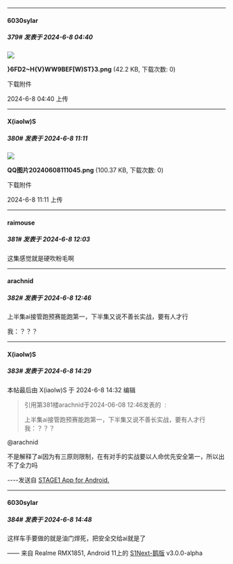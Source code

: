 ﻿
*****

####  6030sylar  
##### 379#       发表于 2024-6-8 04:40

<img src="https://img.saraba1st.com/forum/202406/08/044057hkze71gkohgogh5u.png" referrerpolicy="no-referrer">

<strong>}6FD2~H{V}WW9BEF[W)ST}3.png</strong> (42.2 KB, 下载次数: 0)

下载附件

2024-6-8 04:40 上传


*****

####  X(iaolw)S  
##### 380#       发表于 2024-6-8 11:11

<img src="https://img.saraba1st.com/forum/202406/08/111102ntkb2x6ls06aly90.png" referrerpolicy="no-referrer">

<strong>QQ图片20240608111045.png</strong> (100.37 KB, 下载次数: 0)

下载附件

2024-6-8 11:11 上传


*****

####  raimouse  
##### 381#       发表于 2024-6-8 12:03

这集感觉就是硬吹粉毛啊


*****

####  arachnid  
##### 382#       发表于 2024-6-8 12:46

上半集ai接管跑预赛能跑第一，下半集又说不善长实战，要有人才行

我：？？？


*****

####  X(iaolw)S  
##### 383#       发表于 2024-6-8 14:29

 本帖最后由 X(iaolw)S 于 2024-6-8 14:32 编辑 
<blockquote>引用第381楼arachnid于2024-06-08 12:46发表的  :

上半集ai接管跑预赛能跑第一，下半集又说不善长实战，要有人才行我：？？？</blockquote>
@arachnid

不是解释了ai因为有三原则限制，在有对手的实战要以人命优先安全第一，所以出不了全力吗

----发送自 [STAGE1 App for Android.](http://stage1.5j4m.com/?1.37)


*****

####  6030sylar  
##### 384#       发表于 2024-6-8 14:48

这样车手要做的就是油门焊死，把安全交给ai就是了

—— 来自 Realme RMX1851, Android 11上的 [S1Next-鹅版](https://github.com/ykrank/S1-Next/releases) v3.0.0-alpha

